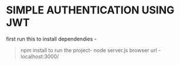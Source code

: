 # SIMPLE AUTHENTICATION USING JWT

first run this to install dependendies -
> npm install
to run the project-
> node server.js
browser url -
> localhost:3000/
